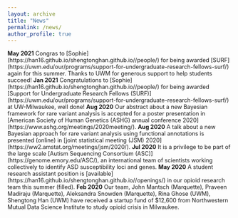 ```yaml
---
layout: archive
title: "News"
permalink: /news/
author_profile: true
---
```


<span style="font-size:0.9em;">
<b>May 2021</b> Congras to [Sophie](https://han16.github.io/shengtonghan.github.io//people/) for being awarded [SURF](https://uwm.edu/our/programs/support-for-undergraduate-research-fellows-surf/) again for this summer. Thanks to UWM for generous support to help students succeed!  </span> 

<span style="font-size:0.9em;">
<b>Jan 2021</b> Congratulations to [Sophie](https://han16.github.io/shengtonghan.github.io//people/) for being awarded [Support for Undergraduate Research Fellows (SURF)](https://uwm.edu/our/programs/support-for-undergraduate-research-fellows-surf/) at UW-Milwaukee, well done!  </span> 


<span style="font-size:0.9em;">
<b>Aug 2020</b> Our abstract about a new Bayesian framework for rare variant analysis is accepted for a poster presentation in [American Society of Human Genetics (ASHG) annual conference 2020](https://www.ashg.org/meetings/2020meeting/). </span> 


<span style="font-size:0.9em;">
<b>Aug 2020</b> A talk about a new Bayesian approach for rare variant analysis using functional annotations is presented (online) in [joint statistical meeting (JSM) 2020](https://ww2.amstat.org/meetings/jsm/2020/). </span> 



<span style="font-size:0.9em;">
<b>Jul 2020</b> It is a privilege to be part of the large scale [Autism Sequencing Consortium (ASC)](https://genome.emory.edu/ASC/), an international team of scientists working collectively to identify ASD susceptibility loci and genes. </span> 


<span style="font-size:0.9em;">
<b>May 2020</b> A student research assistant position is [available](https://han16.github.io/shengtonghan.github.io//openings/) in our opioid research team this summer (filled). </span> 


<span style="font-size:0.9em;">
<b>Feb 2020</b> Our team, John Mantsch (Marquette), Praveen Madiraju (Marquette), Aleksandra Snowden (Marquette), Rina Ghose (UWM), Shengtong Han (UWM) have received a startup fund of  $12,600 from Northwestern Mutual Data Science Institute to study opioid crisis in Milwaukee. </span>
